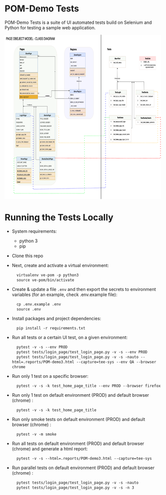 POM-Demo Tests
===============================

POM-Demo Tests is a suite of UI automated tests build on Selenium and Python for testing a sample web application.

<img height="530" src="./resources/class_diagram/POM-demo-class-diagram.png" width="940"/>

Running the Tests Locally
=========================

* System requirements:
  * python 3
  * pip

* Clone this repo

* Next, create and activate a virtual environment:

        virtualenv ve-pom -p python3
        source ve-pom/bin/activate

* Create & update a file `.env` and then export the secrets to environment variables (for an example, check .env.example file): 
        
        cp .env.example .env
        source .env

* Install packages and project dependencies:

        pip install -r requirements.txt

* Run all tests or a certain UI test, on a given environment:

        pytest -v -s --env PROD
        pytest tests/login_page/test_login_page.py -v -s --env PROD
        pytest tests/login_page/test_login_page.py -v -s -nauto --html=.reports/POM-demo3.html --capture=tee-sys --env QA --browser chrome

* Run only 1 test on a specific browser: 
        
        pytest -v -s -k test_home_page_title --env PROD --browser firefox

* Run only 1 test on default environment (PROD) and default browser (chrome) : 
        
        pytest -v -s -k test_home_page_title

* Run only smoke tests on default environment (PROD) and default browser (chrome) : 
        
        pytest -v -m smoke

* Run all tests on default environment (PROD) and default browser (chrome) and generate a html report:  
        
        pytest -v -s --html=.reports/POM-demo3.html --capture=tee-sys

* Run parallel tests on default environment (PROD) and default browser (chrome) :  
        
        pytest tests/login_page/test_login_page.py -v -s -nauto
        pytest tests/login_page/test_login_page.py -v -s -n 3